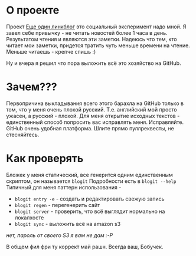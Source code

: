О проекте
=========

Проект [Еще один линкблог](http://addmeto.cc/) это социальный эксперимент надо мной. Я завел себе привычку - не читать новостей более 1 часа в день. Результатом чтения и являются эти заметки. Надеюсь что тем, кто читает мои заметки, придется тратить чуть меньше времени на чтение. Меньше читаешь - крепче спишь :)

Ну и вчера я решил что пора выложить всё это хозяйство на GitHub.

Зачем???
========

Первопричина выкладывания всего этого барахла на GitHub только в том, что у меня очень плохой русский.
Т.е. английский мой просто ужасен, а русский - плохой.
Для меня открытие исходных текстов - единственный способ попросить вас исправлять меня.
Исправляйте. GitHub очень удобная платформа. Шлите прямо пуллреквесты, не стесняйтесь.

Как проверять
=============

Бложек у меня статический, все генерится одним единственным скриптом, он называется `blogit`
Подробности есть в `blogit --help`
Типичный для меня паттерн использования -

* `blogit entry -e` - создать и редактировать свежую запись
* `blogit regen` - перегенерить сайт
* `blogit server` - проверить, что всё выглядит нормально на локалхосте
* `blogit sync` - выложить всё на amazon s3

*нет, пароль от своего S3 я вам не дам :-P*

В общем фил фри ту коррект май рашн.
Всегда ваш,
Бобучек.
